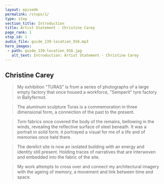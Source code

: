 ```yaml
---
layout: episode
permalink: /stops/1/
type: stop
section_title: Introduction
title: Artist Statement - Christine Carey
page_rank: 1
stop_id: 1
audio_file: guide_139-location_916.mp3
hero_images:
 - path: guide_139-location_916.jpg
   alt_text: Introduction: Artist Statement - Christine Carey 
---
```


## Christine Carey

> My exhibition "TURAS" is from a series of photographs of a large empty
factory that once housed a workforce, "Semperit" tyre factory in
Ballyfermot.

> The aluminum sculpture Turas is a commemoration in three dimensional form,
a connection of the past to the present.

> Torn fabrics once covered the body of the remains, bellowing in the winds,
revealing the reflective surface of steel beneath. It was a portrait in
solid form. it portrayed a visual for me of a life and of memories once
held there.

> The derelict site is now an isolated building with an energy and identity
still present. Holding traces of narratives that are interwoven and
embedded into the fabric of the site.

> My work attempts to cross over and connect my architectural imagery with
the ageing  of memory, a movement and link between time and space.

